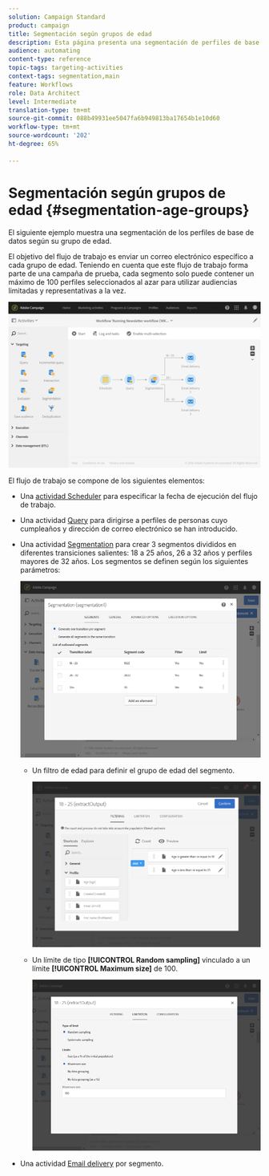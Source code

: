 ```yaml
---
solution: Campaign Standard
product: campaign
title: Segmentación según grupos de edad
description: Esta página presenta una segmentación de perfiles de base de datos según su grupo de edad. El objetivo del flujo de trabajo es enviar un correo electrónico específico a cada grupo de edad.
audience: automating
content-type: reference
topic-tags: targeting-activities
context-tags: segmentation,main
feature: Workflows
role: Data Architect
level: Intermediate
translation-type: tm+mt
source-git-commit: 088b49931ee5047fa6b949813ba17654b1e10d60
workflow-type: tm+mt
source-wordcount: '202'
ht-degree: 65%

---
```



# Segmentación según grupos de edad {#segmentation-age-groups}

El siguiente ejemplo muestra una segmentación de los perfiles de base de datos según su grupo de edad.

El objetivo del flujo de trabajo es enviar un correo electrónico específico a cada grupo de edad. Teniendo en cuenta que este flujo de trabajo forma parte de una campaña de prueba, cada segmento solo puede contener un máximo de 100 perfiles seleccionados al azar para utilizar audiencias limitadas y representativas a la vez.

![](assets/wkf_segment_example_4.png)

El flujo de trabajo se compone de los siguientes elementos:

* Una [actividad Scheduler](../../automating/using/segmentation.md) para especificar la fecha de ejecución del flujo de trabajo.
* Una actividad [Query](../../automating/using/query.md) para dirigirse a perfiles de personas cuyo cumpleaños y dirección de correo electrónico se han introducido.
* Una actividad [Segmentation](../../automating/using/segmentation.md) para crear 3 segmentos divididos en diferentes transiciones salientes: 18 a 25 años, 26 a 32 años y perfiles mayores de 32 años. Los segmentos se definen según los siguientes parámetros:

   ![](assets/wkf_segment_example_3.png)

   * Un filtro de edad para definir el grupo de edad del segmento.

      ![](assets/wkf_segment_new_segment.png)

   * Un límite de tipo **[!UICONTROL Random sampling]** vinculado a un límite **[!UICONTROL Maximum size]** de 100.

      ![](assets/wkf_segment_example_1.png)

* Una actividad [Email delivery](../../automating/using/email-delivery.md) por segmento.
